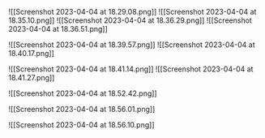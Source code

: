 ![[Screenshot 2023-04-04 at 18.29.08.png]]
![[Screenshot 2023-04-04 at 18.35.10.png]]
![[Screenshot 2023-04-04 at 18.36.29.png]]
![[Screenshot 2023-04-04 at 18.36.51.png]]


![[Screenshot 2023-04-04 at 18.39.57.png]]
![[Screenshot 2023-04-04 at 18.40.17.png]]


![[Screenshot 2023-04-04 at 18.41.14.png]]
![[Screenshot 2023-04-04 at 18.41.27.png]]





![[Screenshot 2023-04-04 at 18.52.42.png]]


![[Screenshot 2023-04-04 at 18.56.01.png]]

![[Screenshot 2023-04-04 at 18.56.10.png]]

